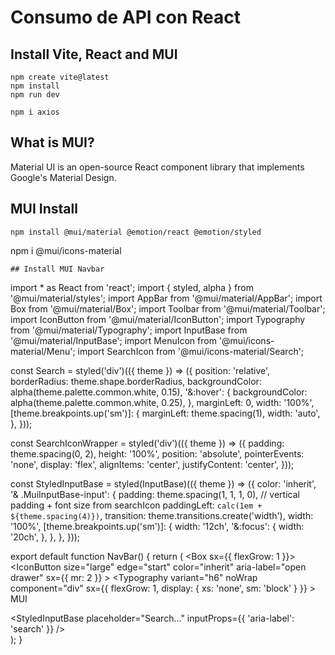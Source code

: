 # Consumo de API con React
## Install Vite, React and MUI
```
npm create vite@latest
npm install
npm run dev
```
```
npm i axios
```
## What is MUI?
Material UI is an open-source React component library that implements Google's Material Design.
## MUI Install
```
npm install @mui/material @emotion/react @emotion/styled

```
npm i @mui/icons-material

```
## Install MUI Navbar
```
import * as React from 'react';
import { styled, alpha } from '@mui/material/styles';
import AppBar from '@mui/material/AppBar';
import Box from '@mui/material/Box';
import Toolbar from '@mui/material/Toolbar';
import IconButton from '@mui/material/IconButton';
import Typography from '@mui/material/Typography';
import InputBase from '@mui/material/InputBase';
import MenuIcon from '@mui/icons-material/Menu';
import SearchIcon from '@mui/icons-material/Search';

const Search = styled('div')(({ theme }) => ({
  position: 'relative',
  borderRadius: theme.shape.borderRadius,
  backgroundColor: alpha(theme.palette.common.white, 0.15),
  '&:hover': {
    backgroundColor: alpha(theme.palette.common.white, 0.25),
  },
  marginLeft: 0,
  width: '100%',
  [theme.breakpoints.up('sm')]: {
    marginLeft: theme.spacing(1),
    width: 'auto',
  },
}));

const SearchIconWrapper = styled('div')(({ theme }) => ({
  padding: theme.spacing(0, 2),
  height: '100%',
  position: 'absolute',
  pointerEvents: 'none',
  display: 'flex',
  alignItems: 'center',
  justifyContent: 'center',
}));

const StyledInputBase = styled(InputBase)(({ theme }) => ({
  color: 'inherit',
  '& .MuiInputBase-input': {
    padding: theme.spacing(1, 1, 1, 0),
    // vertical padding + font size from searchIcon
    paddingLeft: `calc(1em + ${theme.spacing(4)})`,
    transition: theme.transitions.create('width'),
    width: '100%',
    [theme.breakpoints.up('sm')]: {
      width: '12ch',
      '&:focus': {
        width: '20ch',
      },
    },
  },
}));

export default function NavBar() {
  return (
    <Box sx={{ flexGrow: 1 }}>
      <AppBar position="static">
        <Toolbar>
          <IconButton
            size="large"
            edge="start"
            color="inherit"
            aria-label="open drawer"
            sx={{ mr: 2 }}
          >
            <MenuIcon />
          </IconButton>
          <Typography
            variant="h6"
            noWrap
            component="div"
            sx={{ flexGrow: 1, display: { xs: 'none', sm: 'block' } }}
          >
            MUI
          </Typography>
          <Search>
            <SearchIconWrapper>
              <SearchIcon />
            </SearchIconWrapper>
            <StyledInputBase
              placeholder="Search…"
              inputProps={{ 'aria-label': 'search' }}
            />
          </Search>
        </Toolbar>
      </AppBar>
    </Box>
  );
}
```
